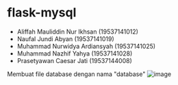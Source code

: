 # flask-mysql

- Aliffah Mauliddin Nur Ikhsan (19537141012)
- Naufal Jundi Abyan           (19537141019)
- Muhammad Nurwidya Ardiansyah (19537141025)
- Muhammad Nazhif Yahya        (19537141028)
- Prasetyawan Caesar Jati      (19537144008)

Membuat file database dengan nama "database"
![image](https://user-images.githubusercontent.com/62097278/143445364-ff473067-5570-49d7-bb35-ba2a78a77f8a.png)


